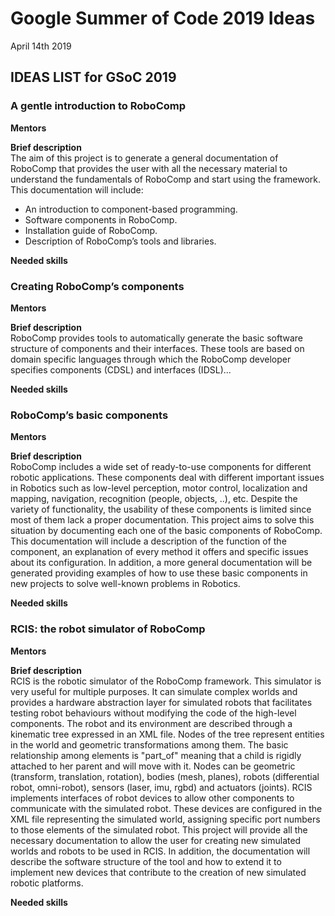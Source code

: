 # Google Summer of Code 2019 Ideas

April 14th 2019

## IDEAS LIST for GSoC 2019

### A gentle introduction to RoboComp
**Mentors**  

 
**Brief description**  
The aim of this project is to generate a general documentation of RoboComp that provides the user with all the necessary material to understand the fundamentals of RoboComp and start using the framework. This documentation will include:  
* An introduction to component-based programming.
* Software components in RoboComp.
* Installation guide of RoboComp.
* Description of RoboComp’s tools and libraries. 


**Needed skills**  



### Creating RoboComp’s components
**Mentors**  

 
**Brief description**  
RoboComp provides tools to automatically generate the basic software structure of components and their interfaces. These tools are based on domain specific languages through which the RoboComp developer specifies components (CDSL) and interfaces (IDSL)...  

**Needed skills**  


### RoboComp’s basic components
**Mentors**  

 
**Brief description**  
RoboComp includes a wide set of ready-to-use components for different robotic applications. These components deal with different important issues in Robotics such as low-level perception, motor control, localization and mapping, navigation, recognition (people, objects, ..), etc. Despite the variety of functionality, the usability of these components is limited since most of them lack a proper documentation. This project aims to solve this situation by documenting each one of the basic components of RoboComp. This documentation will include a description of the function of the component, an explanation of every method it offers and specific issues about its configuration. In addition, a more general documentation will be generated providing examples of how to use these basic components in new projects to solve well-known problems in Robotics. 

**Needed skills**  



### RCIS: the robot simulator of RoboComp
**Mentors**  

 
**Brief description**  
RCIS is the robotic simulator of the RoboComp framework. This simulator is very useful for multiple purposes. It can simulate complex worlds and provides a hardware abstraction layer for simulated robots that facilitates testing robot behaviours without modifying the code of the high-level components. The robot and its environment are described through a kinematic tree expressed in an XML file. Nodes of the tree represent entities in the world and geometric transformations among them.  The basic relationship among elements is "part_of" meaning that a child is rigidly attached to her parent and will move with it. Nodes can be geometric (transform, translation, rotation), bodies (mesh, planes), robots (differential robot, omni-robot), sensors (laser, imu, rgbd) and actuators (joints). RCIS implements interfaces of robot devices to allow other components to communicate with the simulated robot. These devices are configured in the XML file representing the simulated world, assigning specific port numbers to those elements of the simulated robot. This project will provide all the necessary documentation to allow the user for creating new simulated worlds and robots to be used in RCIS. In addition, the documentation will describe the software structure of the tool and how to extend it to implement new devices that contribute to the creation of new simulated robotic platforms.

**Needed skills** 

